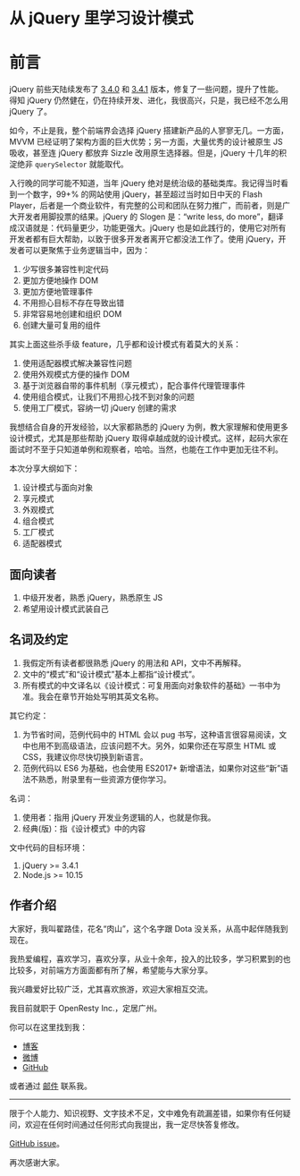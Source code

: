 从 jQuery 里学习设计模式
========

前言
========

jQuery 前些天陆续发布了 [3.4.0](https://blog.jquery.com/2019/04/10/jquery-3-4-0-released/) 和 [3.4.1](https://t.co/EsgL4kXTcP?amp=1) 版本，修复了一些问题，提升了性能。得知 jQuery 仍然健在，仍在持续开发、进化，我很高兴，只是，我已经不怎么用 jQuery 了。

如今，不止是我，整个前端界会选择 jQuery 搭建新产品的人寥寥无几。一方面，MVVM 已经证明了架构方面的巨大优势；另一方面，大量优秀的设计被原生 JS 吸收，甚至连 jQuery 都放弃 Sizzle 改用原生选择器。但是，jQuery 十几年的积淀绝非 `querySelector` 就能取代。

入行晚的同学可能不知道，当年 jQuery 绝对是统治级的基础类库。我记得当时看到一个数字，99+% 的网站使用 jQuery，甚至超过当时如日中天的 Flash Player，后者是一个商业软件，有完整的公司和团队在努力推广，而前者，则是广大开发者用脚投票的结果。jQuery 的 Slogen 是：“write less, do more”，翻译成汉语就是：代码量更少，功能更强大。jQuery 也是如此践行的，使用它对所有开发者都有巨大帮助，以致于很多开发者离开它都没法工作了。使用 jQuery，开发者可以更聚焦于业务逻辑当中，因为：

1. 少写很多兼容性判定代码
2. 更加方便地操作 DOM
3. 更加方便地管理事件
4. 不用担心目标不存在导致出错
5. 非常容易地创建和组织 DOM
6. 创建大量可复用的组件

其实上面这些杀手级 feature，几乎都和设计模式有着莫大的关系：

1. 使用适配器模式解决兼容性问题
2. 使用外观模式方便的操作 DOM
3. 基于浏览器自带的事件机制（享元模式），配合事件代理管理事件
4. 使用组合模式，让我们不用担心找不到对象的问题
5. 使用工厂模式，容纳一切 jQuery 创建的需求

我想结合自身的开发经验，以大家都熟悉的 jQuery 为例，教大家理解和使用更多设计模式，尤其是那些帮助 jQuery 取得卓越成就的设计模式。这样，起码大家在面试时不至于只知道单例和观察者，哈哈。当然，也能在工作中更加无往不利。

本次分享大纲如下：

1. 设计模式与面向对象
2. 享元模式
3. 外观模式
4. 组合模式
5. 工厂模式
6. 适配器模式


面向读者
--------

1. 中级开发者，熟悉 jQuery，熟悉原生 JS
2. 希望用设计模式武装自己

名词及约定
--------

1. 我假定所有读者都很熟悉 jQuery 的用法和 API，文中不再解释。
2. 文中的“模式”和“设计模式”基本上都指“设计模式”。
3. 所有模式的中文译名以《设计模式：可复用面向对象软件的基础》一书中为准。我会在章节开始处写明其英文名称。

其它约定：

1. 为节省时间，范例代码中的 HTML 会以 pug 书写，这种语言很容易阅读，文中也用不到高级语法，应该问题不大。另外，如果你还在写原生 HTML 或 CSS，我建议你尽快切换到新语言。
2. 范例代码以 ES6 为基础，也会使用 ES2017+ 新增语法，如果你对这些“新”语法不熟悉，附录里有一些资源方便你学习。

名词：

1. 使用者：指用 jQuery 开发业务逻辑的人，也就是你我。
2. 经典(版)：指《设计模式》中的内容

文中代码的目标环境：

1. jQuery >= 3.4.1
5. Node.js >= 10.15

作者介绍
-------

大家好，我叫翟路佳，花名“肉山”，这个名字跟 Dota 没关系，从高中起伴随我到现在。

我热爱编程，喜欢学习，喜欢分享，从业十余年，投入的比较多，学习积累到的也比较多，对前端方方面面都有所了解，希望能与大家分享。

我兴趣爱好比较广泛，尤其喜欢旅游，欢迎大家相互交流。

我目前就职于 OpenResty Inc.，定居广州。

你可以在这里找到我：

* [博客](https://blog.meathill.com)
* [微博](https://weibo.com/meathill)
* [GitHub](https://github.com/meathill)

或者通过 [邮件](mailto:meathill@gmail.com) 联系我。

--------

限于个人能力、知识视野、文字技术不足，文中难免有疏漏差错，如果你有任何疑问，欢迎在任何时间通过任何形式向我提出，我一定尽快答复修改。

[GitHub issue](https://github.com/meathill/gitchat-design-patterns-in-jquery/issues)。

再次感谢大家。
